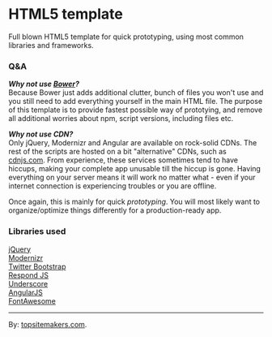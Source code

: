 # HTML5 template

Full blown HTML5 template for quick prototyping, using most common libraries and frameworks.

### Q&A

***Why not use [Bower](http://bower.io/)?***  
Because Bower just adds additional clutter, bunch of files you won't use and you still need to add everything yourself in the main HTML file. The purpose of this template is to provide fastest possible way of prototying, and remove all additional worries about npm, script versions, including files etc.

***Why not use CDN?***  
Only jQuery, Modernizr and Angular are available on rock-solid CDNs. The rest of the scripts are hosted on a bit "alternative" CDNs, such as [cdnjs.com](http://cdnjs.com). From experience, these services sometimes tend to have hiccups, making your complete app unusable till the hiccup is gone. Having everything on your server means it will work no matter what - even if your internet connection is experiencing troubles or you are offline.  

Once again, this is mainly for quick *prototyping*. You will most likely want to organize/optimize things differently for a production-ready app.

### Libraries used

[jQuery](http://jquery.com)  
[Modernizr](http://modernizr.com)  
[Twitter Bootstrap](http://getbootstrap.com/)  
[Respond JS](https://github.com/scottjehl/Respond)  
[Underscore](http://underscorejs.org/)  
[AngularJS](https://angularjs.org/)  
[FontAwesome](http://fontawesome.io/)

<hr>

By: [topsitemakers.com](http://www.topsitemakers.com).

